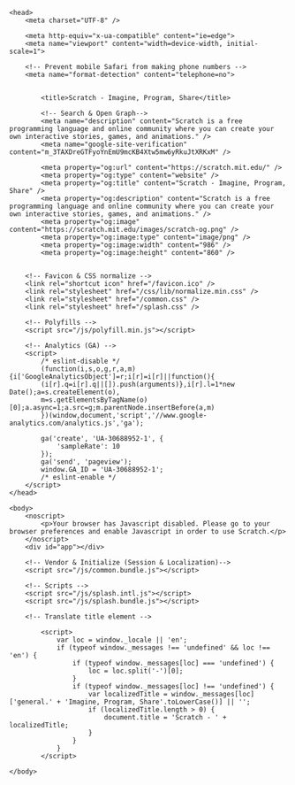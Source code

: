 <!--[if lt IE 9 ]> <html class="ie8"> <![endif]-->
<!--[if IE 9 ]> <html class="ie9"> <![endif]-->
<!--[if (gt IE 9)|!(IE)]><!--> <html> <!--<![endif]-->
    <head>
        <meta charset="UTF-8" />

        <meta http-equiv="x-ua-compatible" content="ie=edge">
        <meta name="viewport" content="width=device-width, initial-scale=1">

        <!-- Prevent mobile Safari from making phone numbers -->
        <meta name="format-detection" content="telephone=no">

        
            <title>Scratch - Imagine, Program, Share</title>

            <!-- Search & Open Graph-->
            <meta name="description" content="Scratch is a free programming language and online community where you can create your own interactive stories, games, and animations." />
            <meta name="google-site-verification" content="m_3TAXDreGTFyoYnEmU9mcKB4Xtw5mw6yRkuJtXRKxM" />

            <meta property="og:url" content="https://scratch.mit.edu/" />
            <meta property="og:type" content="website" />
            <meta property="og:title" content="Scratch - Imagine, Program, Share" />
            <meta property="og:description" content="Scratch is a free programming language and online community where you can create your own interactive stories, games, and animations." />
            <meta property="og:image" content="https://scratch.mit.edu/images/scratch-og.png" />
            <meta property="og:image:type" content="image/png" />
            <meta property="og:image:width" content="986" />
            <meta property="og:image:height" content="860" />
        

        <!-- Favicon & CSS normalize -->
        <link rel="shortcut icon" href="/favicon.ico" />
        <link rel="stylesheet" href="/css/lib/normalize.min.css" />
        <link rel="stylesheet" href="/common.css" />
        <link rel="stylesheet" href="/splash.css" />

        <!-- Polyfills -->
        <script src="/js/polyfill.min.js"></script>

        <!-- Analytics (GA) -->
        <script>
            /* eslint-disable */
            (function(i,s,o,g,r,a,m){i['GoogleAnalyticsObject']=r;i[r]=i[r]||function(){
            (i[r].q=i[r].q||[]).push(arguments)},i[r].l=1*new Date();a=s.createElement(o),
            m=s.getElementsByTagName(o)[0];a.async=1;a.src=g;m.parentNode.insertBefore(a,m)
            })(window,document,'script','//www.google-analytics.com/analytics.js','ga');

            ga('create', 'UA-30688952-1', {
                'sampleRate': 10
            });
            ga('send', 'pageview');
            window.GA_ID = 'UA-30688952-1';
            /* eslint-enable */
        </script>
    </head>

    <body>
        <noscript>
            <p>Your browser has Javascript disabled. Please go to your browser preferences and enable Javascript in order to use Scratch.</p>
        </noscript>
        <div id="app"></div>

        <!-- Vendor & Initialize (Session & Localization)-->
        <script src="/js/common.bundle.js"></script>

        <!-- Scripts -->
        <script src="/js/splash.intl.js"></script>
        <script src="/js/splash.bundle.js"></script>

        <!-- Translate title element -->
        
            <script>
                var loc = window._locale || 'en';
                if (typeof window._messages !== 'undefined' && loc !== 'en') {
                    if (typeof window._messages[loc] === 'undefined') {
                        loc = loc.split('-')[0];
                    }
                    if (typeof window._messages[loc] !== 'undefined') {
                        var localizedTitle = window._messages[loc]['general.' + 'Imagine, Program, Share'.toLowerCase()] || '';
                        if (localizedTitle.length > 0) {
                            document.title = 'Scratch - ' + localizedTitle;
                        }
                    }
                }
            </script>
        
    </body>
</html>

